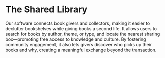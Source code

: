 # The Shared Library

Our software connects book givers and collectors, making it easier to declutter bookshelves while giving books a second life.
It allows users to search for books by author, theme, or type, and locate the nearest sharing box—promoting free access to knowledge and culture. 
By fostering community engagement, it also lets givers discover who picks up their books and why, creating a meaningful exchange beyond the transaction.

